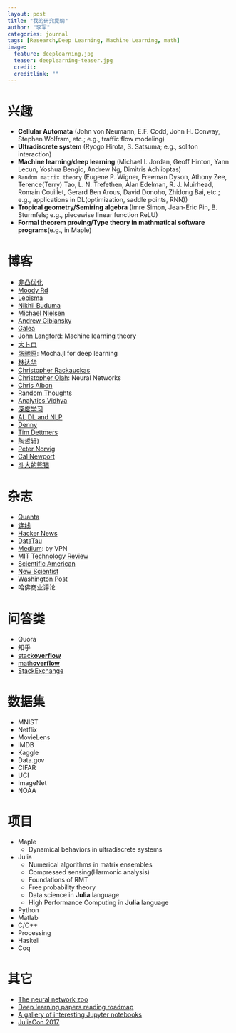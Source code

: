```yaml
---
layout: post
title: "我的研究提纲"
author: "李军"
categories: journal
tags: [Research,Deep Learning, Machine Learning, math]
image:
  feature: deeplearning.jpg
  teaser: deeplearning-teaser.jpg
  credit:
  creditlink: ""
---
```


# 兴趣

* <b>Cellular Automata</b> (John von Neumann, E.F. Codd, John H. Conway, Stephen Wolfram, etc.; e.g., traffic flow modeling)
* <b>Ultradiscrete system</b> (Ryogo Hirota, S. Satsuma; e.g., soliton interaction)
* <b>Machine learning</b>/<b>deep learning</b> (Michael I. Jordan, Geoff Hinton, Yann Lecun, Yoshua Bengio, Andrew Ng, Dimitris Achlioptas)
* `Random matrix theory` (Eugene P. Wigner, Freeman Dyson, Athony Zee, Terence(Terry) Tao, L. N. Trefethen, Alan Edelman, R. J. Muirhead, Romain Couillet, Gerard Ben Arous, David Donoho, Zhidong Bai, etc.; e.g., applications in DL(optimization, saddle points, RNN))
* <b>Tropical geometry/Semiring algebra</b> (Imre Simon, Jean-Eric Pin, B. Sturmfels; e.g., piecewise linear function ReLU)
* <b>Formal theorem proving/Type theory in mathmatical software programs</b>(e.g., in Maple)

# 博客

* [非凸优化](http://www.offconvex.org)
* [Moody Rd](http://blog.mrtz.org)
* [Lepisma](https://lepisma.github.io/archive/)
* [Nikhil Buduma](http://nikhilbuduma.com)
* [Michael Nielsen](http://michaelnielsen.org)
* [Andrew Gibiansky](http://andrew.gibiansky.com)
* [Galea](https://galeascience.wordpress.com)
* [John Langford](http://hunch.net): Machine learning theory
* [大トロ](http://blog.otoro.net)
* [张驰原](http://blog.pluskid.org/?page_id=683): Mocha.jl for deep learning
* [林达华](https://dahuasky.wordpress.com)
* [Christopher Rackauckas](http://www.stochasticlifestyle.com)
* [Christopher Olah](http://colah.github.io): Neural Networks
* [Chris Albon](https://chrisalbon.com)
* [Random Thoughts](http://rt.dgyblog.com/ref/ref-learning-deep-learning.html)
* [Analytics Vidhya](https://www.analyticsvidhya.com/blog/)
* [深度学习](http://deeplearning.net/reading-list/)
* [AI, DL and NLP](http://www.wildml.com)
* [Denny](http://blog.dennybritz.com)
* [Tim Dettmers](http://timdettmers.com)
* [陶哲轩)](https://terrytao.wordpress.com)
* [Peter Norvig](http://norvig.com)
* [Cal Newport](http://calnewport.com)
* [斗大的熊猫](http://blog.topspeedsnail.com)

# 杂志

* [Quanta](https://www.quantamagazine.org)
* [连线](https://www.wired.com/category/magazine/)
* [Hacker News](https://news.ycombinator.com)
* [DataTau](http://www.datatau.com)
* [Medium](https://medium.com): by VPN
* [MIT Technology Review](https://www.technologyreview.com)
* [Scientific American](https://www.scientificamerican.com)
* [New Scientist](https://www.newscientist.com)
* [Washington Post](https://www.washingtonpost.com)
* 哈佛商业评论

# 问答类

* Quora
* 知乎
* [stack**overflow**](https://stackoverflow.com)
* [math**overflow**](https://mathoverflow.net)
* [StackExchange](https://stackexchange.com)

# 数据集

* MNIST
* Netflix
* MovieLens
* IMDB
* Kaggle
* Data.gov
* CIFAR
* UCI
* ImageNet
* NOAA

# 项目

* Maple
  * Dynamical behaviors in ultradiscrete systems
* Julia
  * Numerical algorithms in matrix ensembles
  * Compressed sensing(Harmonic analysis)
  * Foundations of RMT
  * Free probability theory
  * Data science in **Julia** language
  * High Performance Computing in **Julia** language
* Python
* Matlab
* C/C++
* Processing
* Haskell
* Coq

# 其它

* [The neural network zoo](http://www.asimovinstitute.org/neural-network-zoo/)
* [Deep learning papers reading roadmap](https://github.com/songrotek/Deep-Learning-Papers-Reading-Roadmap)
* [A gallery of interesting Jupyter notebooks](https://github.com/jupyter/jupyter/wiki/A-gallery-of-interesting-Jupyter-Notebooks)
* [JuliaCon 2017](http://juliacon.org/2017/talks#workshop-2)

